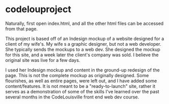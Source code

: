 # codelouproject

Naturally, first open index.html, and all the other html files can be accessed from that page.

This project is based off of an Indesign mockup of a website designed for a client of my wife's. My wife s a graphic designer, but not a web developer. She typically sends the mockups to a web dev. She designed the mockup for this site, and a week later the client's company was sold. I believe the original site was live for a few days.

I used her Indesign mockup and content in the ground-up redesign of the page. This is not the complete mockup as originally designed. Some flourishes, as well as entire pages, were left out, and I have added some content/features. It is not meant to be a "ready-to-launch" site, rather it serves as a demonstration of some of the skills I've learned over the past several months in the CodeLouisville front end web dev course.

